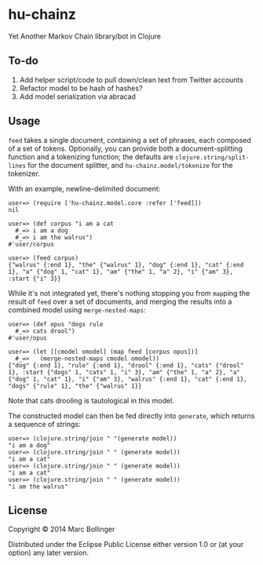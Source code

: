 # hu-chainz

Yet Another Markov Chain library/bot in Clojure

## To-do

1. Add helper script/code to pull down/clean text from Twitter accounts
2. Refactor model to be hash of hashes?
3. Add model serialization via abracad

## Usage

`feed` takes a single document, containing a set of phrases, each composed of a set of tokens. Optionally, you can provide both a document-splitting function and a tokenizing function; the defaults are `clojure.string/split-lines` for the document splitter, and `hu-chainz.model/tokenize` for the tokenizer.

With an example, newline-delimited document:

    user=> (require ['hu-chainz.model.core :refer ['feed]])
    nil

    user=> (def corpus "i am a cat
      #_=> i am a dog
      #_=> i am the walrus")
    #'user/corpus

    user=> (feed corpus)
    {"walrus" {:end 1}, "the" {"walrus" 1}, "dog" {:end 1}, "cat" {:end 1}, "a" {"dog" 1, "cat" 1}, "am" {"the" 1, "a" 2}, "i" {"am" 3}, :start {"i" 3}}

While it's not integrated yet, there's nothing stopping you from `map`ping the result of `feed` over a set of documents, and merging the results into a combined model using `merge-nested-maps`:

    user=> (def opus "dogs rule
      #_=> cats drool")
    #'user/opus

    user=> (let [[cmodel omodel] (map feed [corpus opus])]
      #_=>   (merge-nested-maps cmodel omodel))
    {"dog" {:end 1}, "rule" {:end 1}, "drool" {:end 1}, "cats" {"drool" 1}, :start {"dogs" 1, "cats" 1, "i" 3}, "am" {"the" 1, "a" 2}, "a" {"dog" 1, "cat" 1}, "i" {"am" 3}, "walrus" {:end 1}, "cat" {:end 1}, "dogs" {"rule" 1}, "the" {"walrus" 1}}

Note that cats drooling is tautological in this model.

The constructed model can then be fed directly into `generate`, which returns a sequence of strings:

    user=> (clojure.string/join " "(generate model))
    "i am a dog"
    user=> (clojure.string/join " " (generate model))
    "i am a cat"
    user=> (clojure.string/join " " (generate model))
    "i am a cat"
    user=> (clojure.string/join " " (generate model))
    "i am the walrus"

## License

Copyright © 2014 Marc Bollinger

Distributed under the Eclipse Public License either version 1.0 or (at
your option) any later version.
